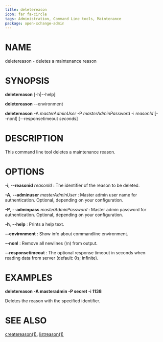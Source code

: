 ```yaml
---
title: deletereason
icon: far fa-circle
tags: Administration, Command Line tools, Maintenance
package: open-xchange-admin
---
```


# NAME

deletereason - deletes a maintenance reason

# SYNOPSIS

**deletereason** [-h|--help]

**deletereason** --environment

**deletereason** -A *masterAdminUser* -P *masterAdminPassword* -i *reasonId* [--nonl] [--responsetimeout *seconds*]

# DESCRIPTION

This command line tool deletes a maintenance reason.

# OPTIONS

**-i**, **--reasonid** *reasonId*
: The identifier of the reason to be deleted.

**-A**, **--adminuser** *masterAdminUser*
: Master admin user name for authentication. Optional, depending on your configuration.

**-P**, **--adminpass** *masterAdminPassword*
: Master admin password for authentication. Optional, depending on your configuration.

**-h**, **--help**
: Prints a help text.

**--environment**
: Show info about commandline environment.

**--nonl**
: Remove all newlines (\\n) from output.

**--responsetimeout**
: The optional response timeout in seconds when reading data from server (default: 0s; infinite).

# EXAMPLES

**deletereason -A masteradmin -P secret -i 1138**

Deletes the reason with the specified identifier.

# SEE ALSO

[createreason(1)](createreason.html), [listreason(1)](listreason.html)
